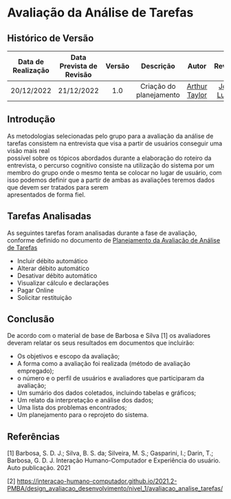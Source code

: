 # Avaliação da Análise de Tarefas 

## Histórico de Versão 
|Data de Realização|Data Prevista de Revisão|Versão|Descrição|Autor|Revisor| 
| :----------: | :------: | :-----------: | :---------: |:---------: | :---------: | 
|20/12/2022|21/12/2022|1.0|Criação do planejamento|[Arthur Taylor](https://github.com/Eruel6)| [João Lucas](https://github.com/Eruel6) | 

## Introdução 
As metodologias selecionadas pelo grupo para a avaliação da análise de tarefas consistem na entrevista que visa a partir de usuários conseguir uma visão mais real  
possível sobre os tópicos abordados durante a elaboração do roteiro da entrevista, o percurso cognitivo consiste na utilização do sistema por um membro do grupo 
onde o mesmo tenta se colocar no lugar de usuário, com isso podemos definir que a partir de ambas as avaliações teremos dados que devem ser tratados para serem  
apresentados de forma fiel. 

## Tarefas Analisadas 
As seguintes tarefas foram analisadas durante a fase de avaliação, conforme definido no documento de [Planejamento da Avaliação de Análise de Tarefas](PlanejamentoAvAnaliseDeTarefas.md) 

- Incluir débito automático 
- Alterar débito automático 
- Desativar débito automático 
- Visualizar cálculo e declarações 
- Pagar Online
- Solicitar restituição 

## Conclusão 
De acordo com o material de base de Barbosa e Silva [1] os avaliadores deveram relatar os seus resultados em documentos que incluirão: 

- Os objetivos e escopo da avaliação; 
- A forma como a avaliação foi realizada (método de avaliação empregado); 
- o número e o perfil de usuários e avaliadores que participaram da avaliação; 
- Um sumário dos dados coletados, incluindo tabelas e gráficos; 
- Um relato da interpretação e análise dos dados; 
- Uma lista dos problemas encontrados; 
- Um planejamento para o reprojeto do sistema. 

## Referências 
[1] Barbosa, S. D. J.; Silva, B. S. da; Silveira, M. S.; Gasparini, I.; Darin, T.; Barbosa, G. D. J. Interação Humano-Computador e Experiência do usuário. Auto publicação. 2021 

[2] https://interacao-humano-computador.github.io/2021.2-PMBA/design_avaliacao_desenvolvimento/nivel_1/avaliacao_analise_tarefas/ 